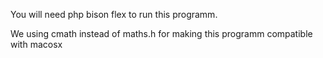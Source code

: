 You will need php bison flex to run this programm.

We using cmath instead of maths.h for making this programm compatible with macosx
